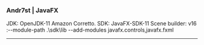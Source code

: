 ### Andr7st | JavaFX

<!--  -->

JDK: OpenJDK-11 Amazon Corretto.
SDK: JavaFX-SDK-11
Scene builder: v16
:--module-path .\sdk\lib --add-modules javafx.controls,javafx.fxml

---